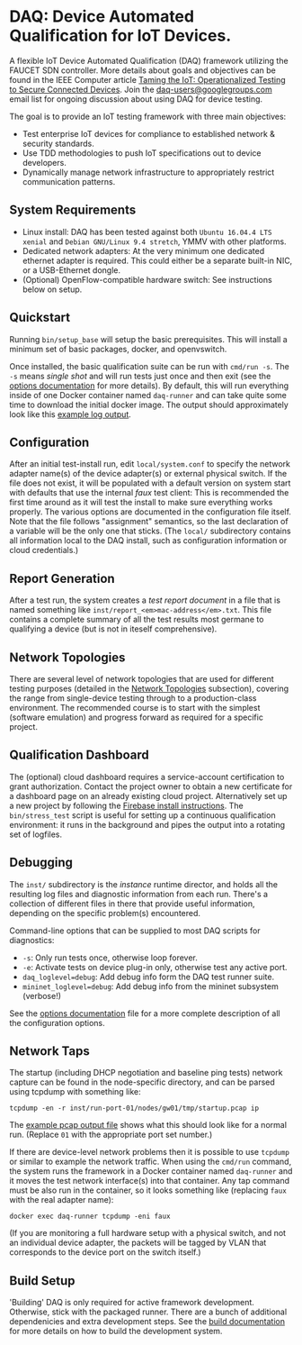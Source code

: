 # DAQ: <b>D</b>evice <b>A</b>utomated <b>Q</b>ualification for IoT Devices.

A flexible IoT Device Automated Qualification (DAQ) framework utilizing the FAUCET SDN controller.
More details about goals and objectives can be found in the IEEE Computer article
[Taming the IoT: Operationalized Testing to Secure Connected Devices](https://www.computer.org/csdl/mags/co/2018/06/mco2018060090-abs.html).
Join the [daq-users@googlegroups.com](https://groups.google.com/forum/#!forum/daq-users) email
list for ongoing discussion about using DAQ for device testing.

The goal is to provide an IoT testing framework with three main objectives:
* Test enterprise IoT devices for compliance to established network & security standards.
* Use TDD methodologies to push IoT specifications out to device developers.
* Dynamically manage network infrastructure to appropriately restrict communication patterns.

## System Requirements

* Linux install: DAQ has been tested against both `Ubuntu 16.04.4 LTS xenial` and
`Debian GNU/Linux 9.4 stretch`, YMMV with other platforms.
* Dedicated network adapters: At the very minimum one dedicated ethernet adapter is
required. This could either be a separate built-in NIC, or a USB-Ethernet dongle.
* (Optional) OpenFlow-compatible hardware switch: See instructions below on setup.

## Quickstart

Running `bin/setup_base` will setup the basic prerequisites. This will install a
minimum set of basic packages, docker, and openvswitch.

Once installed, the basic qualification suite can be run with `cmd/run -s`. The `-s`
means <em>single shot</em> and will run tests just once and then exit (see the
[options documentation](docs/options.md) for more details).
By default, this will run everything inside of one Docker container named `daq-runner`
and can take quite some time to download the initial docker image.
The output should approximately look like this [example log output](docs/run_log.md).

## Configuration

After an initial test-install run, edit `local/system.conf` to specify the network adapter
name(s) of the device adapter(s) or external physical switch.
If the file does not exist, it will be populated with a default version on system start with
defaults that use the internal _faux_ test client: This is recommended the first time around
as it will test the install to make sure everything works properly. The various options are
documented in the configuration file itself. Note that the file follows "assignment" semantics,
so the last declaration of a variable will be the only one that sticks. (The `local/`
subdirectory contains all information local to the DAQ install, such as configuration information
or cloud credentials.)

## Report Generation

After a test run, the system creates a <em>test report document</em> in a file that is named
something like `inst/report_<em>mac-address</em>.txt`. This file contains a complete summary
of all the test results most germane to qualifying a device (but is not in iteself comprehensive).

## Network Topologies

There are several level of network topologies that are used for different testing purposes
(detailed in the [Network Topologies](docs/topologies.md) subsection), covering the range from
single-device testing through to a production-class environment.
The recommended course is to start with the simplest (software emulation) and progress
forward as required for a specific project.

## Qualification Dashboard

The (optional) cloud dashboard requires a service-account certification to grant authorization.
Contact the project owner to obtain a new certificate for a dashboard page on an already
existing cloud project. Alternatively set up a new project by following the
[Firebase install instructions](docs/firebase.md). The `bin/stress_test` script is useful for
setting up a continuous qualification environment: it runs in the background and pipes the output
into a rotating set of logfiles.

## Debugging

The `inst/` subdirectory is the _instance_ runtime director, and holds all the resulting log files
and diagnostic information from each run. There's a collection of different files in there that provide
useful information, depending on the specific problem(s) encountered.

Command-line options that can be supplied to most DAQ scripts for diagnostics:
* `-s`: Only run tests once, otherwise loop forever.
* `-e`: Activate tests on device plug-in only, otherwise test any active port.
* `daq_loglevel=debug`: Add debug info form the DAQ test runner suite.
* `mininet_loglevel=debug`: Add debug info from the mininet subsystem (verbose!)

See the [options documentation](docs/options.md) file for a more complete
description of all the configuration options.

## Network Taps

The startup (including DHCP negotiation and baseline ping tests) network capture can be found
in the node-specific directory, and can be parsed using tcpdump with something like:

`tcpdump -en -r inst/run-port-01/nodes/gw01/tmp/startup.pcap ip`

The [example pcap output file](docs/startup_pcap.md) shows what this should look like for a normal run.
(Replace `01` with the appropriate port set number.)

If there are device-level network problems then it is possible to use `tcpdump` or similar
to example the network traffic. When using the `cmd/run` command, the system runs the
framework in a Docker container named `daq-runner` and it moves the test
network interface(s) into that container. Any tap command must be also run in the container, so it
looks something like (replacing `faux` with the real adapter name):

`docker exec daq-runner tcpdump -eni faux`

(If you are monitoring a full hardware setup with a physical switch, and not an individual
device adapter, the packets will be tagged by VLAN that corresponds to the device port on the
switch itself.)

## Build Setup

'Building' DAQ is only required for active framework development. Otherwise, stick
with the packaged runner.  There are a bunch of additional dependenicies and extra development steps.
See the [build documentation](docs/build.md) for more details on how to build the development system.

